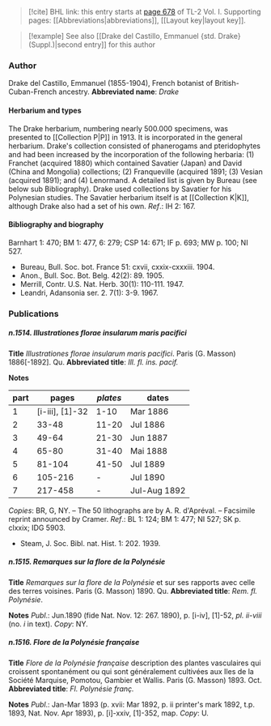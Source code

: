 > [!cite] BHL link: this entry starts at [page 678](https://www.biodiversitylibrary.org/page/33120809) of TL-2 Vol. I.
> Supporting pages: [[Abbreviations|abbreviations]], [[Layout key|layout key]].

> [!example] See also [[Drake del Castillo, Emmanuel {std. Drake} (Suppl.)|second entry]] for this author

### Author

Drake del Castillo, Emmanuel (1855-1904), French botanist of British-Cuban-French ancestry. 
**Abbreviated name**: *Drake*

#### Herbarium and types

The Drake herbarium, numbering nearly 500.000 specimens, was presented to [[Collection P|P]] in 1913. It is incorporated in the general herbarium. Drake's collection consisted of phanerogams and pteridophytes and had been increased by the incorporation of the following herbaria: (1) Franchet (acquired 1880) which contained Savatier (Japan) and David (China and Mongolia) collections; (2) Franqueville (acquired 1891; (3) Vesian (acquired 1891); and (4) Lenormand. A detailed list is given by Bureau (see below sub Bibliography). Drake used collections by Savatier for his Polynesian studies. The Savatier herbarium itself is at [[Collection K|K]], although Drake also had a set of his own.
*Ref*.: IH 2: 167.

#### Bibliography and biography

Barnhart 1: 470; BM 1: 477, 6: 279; CSP 14: 671; IF p. 693; MW p. 100; NI 527.
- Bureau, Bull. Soc. bot. France 51: cxvii, cxxix-cxxxiii. 1904.
- Anon., Bull. Soc. Bot. Belg. 42(2): 89. 1905.
- Merrill, Contr. U.S. Nat. Herb. 30(1): 110-111. 1947.
- Leandri, Adansonia ser. 2. 7(1): 3-9. 1967.

### Publications

##### n.1514. Illustrationes florae insularum maris pacifici

**Title**
*Illustrationes florae insularum maris pacifici*. Paris (G. Masson) 1886\[-1892\]. Qu.
**Abbreviated title**: *Ill. fl. ins. pacif.*

**Notes**

|part	|pages	|*plates*	|dates	|
|---	|---	|---	|---	|
|1	|\[i-iii\], \[1\]-32	|1-10	|Mar 1886	|
|2	|33-48	|11-20	|Jul 1886	|
|3	|49-64	|21-30	|Jun 1887	|
|4	|65-80	|31-40	|Mai 1888|
|5	|81-104	|41-50	|Jul 1889|
|6	|105-216	|-	|Jul 1890|
|7	|217-458	|-	|Jul-Aug 1892|

*Copies*: BR, G, NY. – The 50 lithographs are by A. R. d'Apréval. – Facsimile reprint announced by Cramer.
*Ref*.: BL 1: 124; BM 1: 477; NI 527; SK p. clxxix; IDG 5903.
- Steam, J. Soc. Bibl. nat. Hist. 1: 202. 1939.

##### n.1515. Remarques sur la flore de la Polynésie

**Title**
*Remarques sur la flore de la Polynésie* et sur ses rapports avec celle des terres voisines. Paris (G. Masson) 1890. Qu.
**Abbreviated title**: *Rem. fl. Polynésie*.

**Notes**
*Publ*.: Jun.1890 (fide Nat. Nov. 12: 267. 1890), p. \[i-iv\], \[1\]-52, *pl. ii-viii* (no. *i* in text).
*Copy*: NY.

##### n.1516. Flore de la Polynésie française

**Title**
*Flore de la Polynésie française* description des plantes vasculaires qui croissent spontanément ou qui sont généralement cultivées aux Iles de la Société Marquise, Pomotou, Gambier et Wallis. Paris (G. Masson) 1893. Oct.
**Abbreviated title**: *Fl. Polynésie franç.*

**Notes**
*Publ*.: Jan-Mar 1893 (p. xvii: Mar 1892, p. ii printer's mark 1892, t.p. 1893, Nat. Nov. Apr 1893), p. \[i\]-xxiv, \[1\]-352, map. *Copy*: U.

